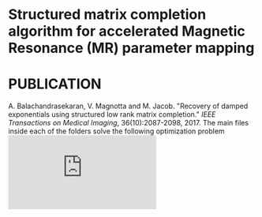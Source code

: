
# Structured matrix completion algorithm for accelerated Magnetic Resonance (MR) parameter mapping
# PUBLICATION
A. Balachandrasekaran, V. Magnotta and M. Jacob. "Recovery of damped exponentials using structured low rank matrix completion." *IEEE Transactions on Medical Imaging*, 36(10):2087-2098, 2017. 
The main files inside each of the folders solve the following optimization problem
![](https://latex.codecogs.com/gif.latex?%24a_1%20%3D%203%24)
